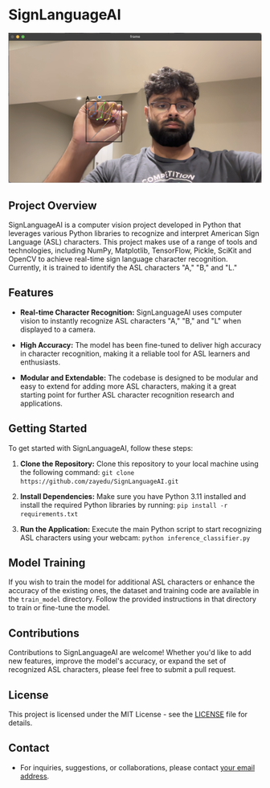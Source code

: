 # SignLanguageAI

![Project Demo](Resources/SignLanguageDetection_Demo.png)

## Project Overview

SignLanguageAI is a computer vision project developed in Python that leverages various Python libraries to recognize and interpret American Sign Language (ASL) characters. This project makes use of a range of tools and technologies, including NumPy, Matplotlib, TensorFlow, Pickle, SciKit and OpenCV to achieve real-time sign language character recognition. Currently, it is trained to identify the ASL characters "A," "B," and "L."

## Features

- **Real-time Character Recognition:** SignLanguageAI uses computer vision to instantly recognize ASL characters "A," "B," and "L" when displayed to a camera.

- **High Accuracy:** The model has been fine-tuned to deliver high accuracy in character recognition, making it a reliable tool for ASL learners and enthusiasts.

- **Modular and Extendable:** The codebase is designed to be modular and easy to extend for adding more ASL characters, making it a great starting point for further ASL character recognition research and applications.

## Getting Started

To get started with SignLanguageAI, follow these steps:

1. **Clone the Repository:** Clone this repository to your local machine using the following command: `git clone https://github.com/zayedu/SignLanguageAI.git`

2. **Install Dependencies:** Make sure you have Python 3.11 installed and install the required Python libraries by running: `pip install -r requirements.txt`

3. **Run the Application:** Execute the main Python script to start recognizing ASL characters using your webcam: `python inference_classifier.py`

## Model Training

If you wish to train the model for additional ASL characters or enhance the accuracy of the existing ones, the dataset and training code are available in the `train_model` directory. Follow the provided instructions in that directory to train or fine-tune the model.

## Contributions

Contributions to SignLanguageAI are welcome! Whether you'd like to add new features, improve the model's accuracy, or expand the set of recognized ASL characters, please feel free to submit a pull request.

## License

This project is licensed under the MIT License - see the [LICENSE](LICENSE) file for details.

## Contact

- For inquiries, suggestions, or collaborations, please contact [your email address](mailto:umerz@mcmaster.ca).

